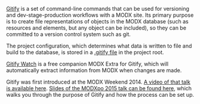 [Gitify](https://github.com/modmore/Gitify/) is a set of command-line commands that can be used for versioning and dev-stage-production workflows with a MODX site. Its primary purpose is to create file representations of objects in the MODX database (such as resources and elements, but any object can be included), so they can be committed to a version control system such as git.

The project configuration, which determines what data is written to file and build to the database, is stored in a [.gitify file](dot-gitify) in the project root.

[Gitify Watch](https://modmore.com/gitifywatch/) is a free companion MODX Extra for Gitify, which will automatically extract information from MODX when changes are made. 

Gitify was first introduced at the MODX Weekend 2014. [A video of that talk is available here](https://video.modmore.com/modx-weekend-2014/sunday-backend/staging-workflow-with-git-and-gitify/). [Slides of the MODXpo 2015 talk can be found here](http://www.slideshare.net/hamstramark1/dev-staging-production-workflow-with-gitify-at-modxpo-2015-in-munich), which walks you through the purpose of Gitify and how the process can be set up.